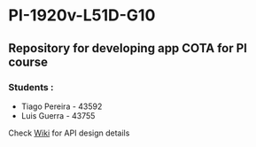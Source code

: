 # PI-1920v-L51D-G10

## Repository for developing app COTA for PI course

### Students :

* Tiago Pereira - 43592
* Luis Guerra - 43755


Check [Wiki](https://github.com/LuisGuerraa/PI-1920v-LI51D-G10/wiki) for API design details
